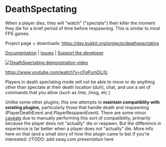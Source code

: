 # DeathSpectating
When a player dies, they will "watch" ("spectate") their killer the moment they die for a brief period of time before respawning. This is similar to most FPS games.

Project page + downloads: https://dev.bukkit.org/projects/deathspectating

[Documentation](../../wiki) | [Issues](../../issues) | [Support the developer](https://r.robomwm.com/patreon)

[![DeathSpectating demonstration video](http://img.youtube.com/vi/cFgPumDLi1c/0.jpg)](https://www.youtube.com/watch?v=cFgPumDLi1c)

https://www.youtube.com/watch?v=cFgPumDLi1c

Players in death spectating mode will not be able to move or do anything other than spectate at their death location (duh), chat, and use a set of commands that you allow (such as /me, /msg, etc.)

Unlike some other plugins, this one attempts to **maintain compatiblity with existing plugins,** particularly those that handle death and respawning (PlayerDeathEvent and PlayerRespawnEvent). There are some minor [caveats](https://github.com/MLG-Fortress/DeathSpectating/wiki/Caveats) due to manually performing this sort of compatibility, primarily because the player does not "actually" die or respawn. But the difference in experience is far better when a player does not "actually" die. More info here on that (and a small story of how this plugin came to be) if you're interested: //TODO: add sway.com presentation here
